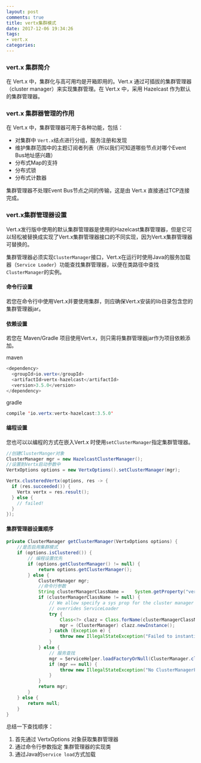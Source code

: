 ```yaml
---
layout: post
comments: true
title: vertx集群模式
date: 2017-12-06 19:34:26
tags:
- vert.x
categories:
---
```


### vert.x 集群简介

在 Vert.x 中，集群化与高可用均是开箱即用的。Vert.x 通过可插拔的集群管理器（cluster manager）来实现集群管理。在 Vert.x 中，采用 Hazelcast 作为默认的集群管理器。

### vert.x 集群器管理的作用

在 Vert.x 中，集群管理器可用于各种功能，包括：

- 对集群中 `Vert.x`结点进行分组，服务注册和发现
- 维护集群范围中的主题订阅者列表（所以我们可知道哪些节点对哪个Event Bus地址感兴趣）
- 分布式Map的支持
- 分布式锁
- 分布式计数器

集群管理器不处理Event Bus节点之间的传输，这是由 Vert.x 直接通过TCP连接完成。

<!-- more -->

### vert.x集群管理器设置

Vert.x发行版中使用的默认集群管理器是使用的Hazelcast集群管理器，但是它可以轻松被替换成实现了Vert.x集群管理器接口的不同实现，因为Vert.x集群管理器可替换的。

集群管理器必须实现`ClusterManager`接口，Vert.x在运行时使用Java的服务加载器（`Service Loader`）功能查找集群管理器，以便在类路径中查找`ClusterManager`的实例。

#### 命令行设置

若您在命令行中使用Vert.x并要使用集群，则应确保Vert.x安装的lib目录包含您的集群管理器jar。

#### 依赖设置

若您在 Maven/Gradle 项目使用Vert.x，则只需将集群管理器jar作为项目依赖添加。

maven

```java
<dependency>
  <groupId>io.vertx</groupId>
  <artifactId>vertx-hazelcast</artifactId>
  <version>3.5.0</version>
</dependency>
```

gradle

```java
compile 'io.vertx:vertx-hazelcast:3.5.0'
```

#### 编程设置

您也可以以编程的方式在嵌入Vert.x 时使用`setClusterManager`指定集群管理器。

```java
//创建ClusterManger对象
ClusterManager mgr = new HazelcastClusterManager();
//设置到Vertx启动参数中
VertxOptions options = new VertxOptions().setClusterManager(mgr);

Vertx.clusteredVertx(options, res -> {
  if (res.succeeded()) {
    Vertx vertx = res.result();
  } else {
    // failed!
  }
});
```

#### 集群管理器设置顺序

```java VertxImpl
private ClusterManager getClusterManager(VertxOptions options) {
    //是否启用集群模式
    if (options.isClustered()) {
        // 编程设置优先
        if (options.getClusterManager() != null) {
            return options.getClusterManager();
        } else {
            ClusterManager mgr;
            //命令行参数
            String clusterManagerClassName =    System.getProperty("vertx.cluster.managerClass");
            if (clusterManagerClassName != null) {
                // We allow specify a sys prop for the cluster manager factory which 
                // overrides ServiceLoader
                try {
                    Class<?> clazz = Class.forName(clusterManagerClassName);
                    mgr = (ClusterManager) clazz.newInstance();
                } catch (Exception e) {
                    throw new IllegalStateException("Failed to instantiate " +  clusterManagerClassName, e);
                }
            } else {
                // 服务查找
                mgr = ServiceHelper.loadFactoryOrNull(ClusterManager.class);
                if (mgr == null) {
                    throw new IllegalStateException("No ClusterManagerFactory instances found on classpath");
                }
            }
            return mgr;
        }
    } else {
        return null;
    }
}
```

总结一下查找顺序：

1. 首先通过 VertxOptions 对象获取集群管理器
2. 通过命令行参数指定 集群管理器的实现类
3. 通过Java的`service load`方式加载



